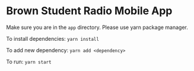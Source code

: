 # Brown Student Radio Mobile App

Make sure you are in the `app` directory. Please use yarn package manager.

To install dependencies: `yarn install`

To add new dependency: `yarn add <dependency>`

To run: `yarn start`